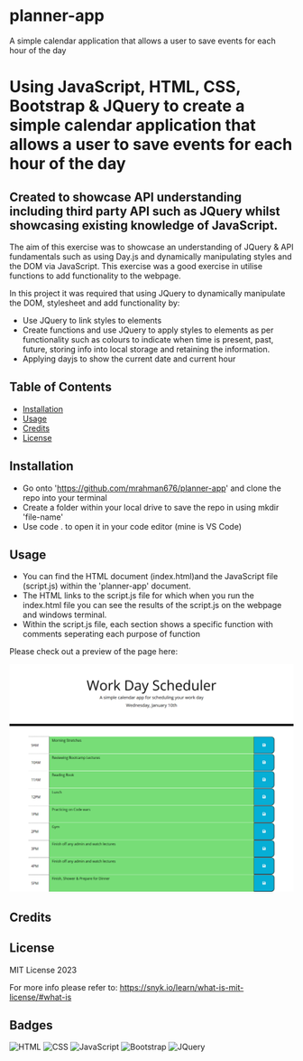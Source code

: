 # planner-app

A simple calendar application that allows a user to save events for each hour of the day

# Using JavaScript, HTML, CSS, Bootstrap & JQuery to create a simple calendar application that allows a user to save events for each hour of the day

## Created to showcase API understanding including third party API such as JQuery whilst showcasing existing knowledge of JavaScript.

The aim of this exercise was to showcase an understanding of JQuery & API fundamentals such as using Day.js and dynamically manipulating styles and the DOM via JavaScript. This exercise was a good exercise in utilise functions to add functionality to the webpage.

In this project it was required that using JQuery to dynamically manipulate the DOM, stylesheet and add functionality by:

* Use JQuery to link styles to elements
* Create functions and use JQuery to apply styles to elements as per functionality such as colours to indicate when time is present, past, future, storing info into local storage and retaining the information.
* Applying dayjs to show the current date and current hour


## Table of Contents

* [Installation](#installation)
* [Usage](#usage)
* [Credits](#credits)
* [License](#license)

## Installation

* Go onto 'https://github.com/mrahman676/planner-app' and clone the repo into your terminal
* Create a folder within your local drive to save the repo in using mkdir 'file-name'
* Use code . to open it in your code editor (mine is VS Code)

## Usage 

* You can find the HTML document (index.html)and the JavaScript file (script.js) within the 'planner-app' document.
* The HTML links to the script.js file for which when you run the index.html file you can see the results of the script.js on the webpage and windows terminal.
* Within the script.js file, each section shows a specific function with comments seperating each purpose of function 

Please check out a preview of the page here:

![planner-app Screenshot](/assets/img/planner-app.png)

## Credits

## License

MIT License 2023

For more info please refer to: https://snyk.io/learn/what-is-mit-license/#what-is

## Badges

![HTML](https://img.shields.io/badge/HTML-orange)
![CSS](https://img.shields.io/badge/CSS-blue)
![JavaScript](https://img.shields.io/badge/JavaScript-gold)
![Bootstrap](https://img.shields.io/badge/Bootstrap-purple)
![JQuery](https://img.shields.io/badge/JQuery-navy)

